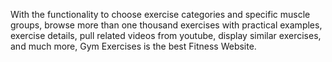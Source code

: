 With the functionality to choose exercise categories and specific muscle groups, browse more than one thousand exercises with practical examples, exercise details, pull related videos from youtube, display similar exercises, and much more, Gym Exercises is the best Fitness Website.
